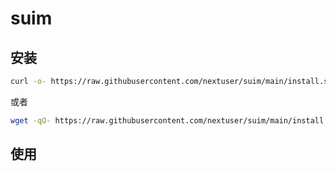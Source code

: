 # suim

## 安装
```bash
curl -o- https://raw.githubusercontent.com/nextuser/suim/main/install.sh | bash
```
或者
```bash
wget -qO- https://raw.githubusercontent.com/nextuser/suim/main/install.sh | bash
```

## 使用

```bash


```

